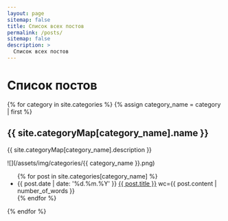 ```yaml
---
layout: page
sitemap: false
title: Список всех постов
permalink: /posts/
sitemap: false
description: >
  Список всех постов
---
```


# Список постов

{% for category in site.categories %}
{% assign category_name = category | first %}

## {{ site.categoryMap[category_name].name }}

{{ site.categoryMap[category_name].description }}

![](/assets/img/categories/{{ category_name }}.png)

<ul>
{% for post in site.categories[category_name] %}
<li>
{{ post.date | date: '%d.%m.%Y' }}
<a href="https://github.com/fagcinsk/fagcinsk.github.io/blob/master/{{post.path}}" rel="nofollow">
  <span class="iconify" data-icon="mdi-github-box"></span>
</a>
<a class="post-item__link" href="{{ post.url }}" title="{{ post.title }}">{{ post.title }}</a> wc={{ post.content | number_of_words }}
</li>
{% endfor %}
</ul>

{% endfor %}

